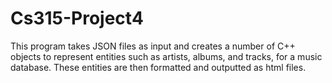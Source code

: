 # Cs315-Project4
This program takes JSON files as input and creates a number of C++ objects to represent entities 
such as artists, albums, and tracks, for a music database. These entities are then formatted and outputted as html files.
